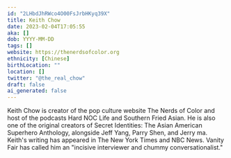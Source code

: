 ```yaml
---
id: "2LHbdJhRWco4O00FsJrbHKyq39X"
title: Keith Chow
date: 2023-02-04T17:05:55
aka: []
dob: YYYY-MM-DD
tags: []
website: https://thenerdsofcolor.org
ethnicity: [Chinese]
birthLocation: ""
location: []
twitter: "@the_real_chow"
draft: false
ai_generated: false
---
```


Keith Chow is creator of the pop culture website The Nerds of Color and host of
the podcasts Hard NOC Life and Southern Fried Asian. He is also one of the
original creators of Secret Identities: The Asian American Superhero Anthology,
alongside Jeff Yang, Parry Shen, and Jerry ma. Keith's writing has appeared in
The New York Times and NBC News. Vanity Fair has called him an "incisive
interviewer and chummy conversationalist."
